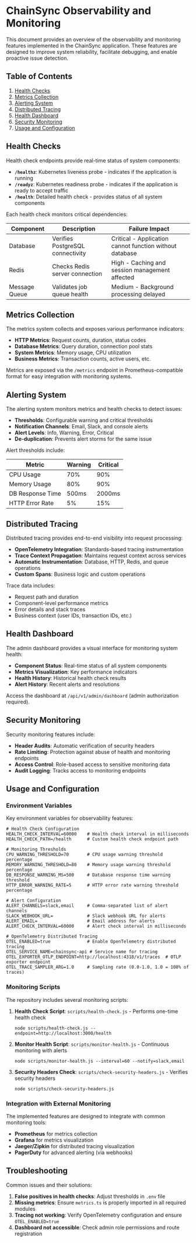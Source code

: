 # ChainSync Observability and Monitoring

This document provides an overview of the observability and monitoring features implemented in the ChainSync application. These features are designed to improve system reliability, facilitate debugging, and enable proactive issue detection.

## Table of Contents
1. [Health Checks](#health-checks)
2. [Metrics Collection](#metrics-collection)
3. [Alerting System](#alerting-system)
4. [Distributed Tracing](#distributed-tracing)
5. [Health Dashboard](#health-dashboard)
6. [Security Monitoring](#security-monitoring)
7. [Usage and Configuration](#usage-and-configuration)

## Health Checks

Health check endpoints provide real-time status of system components:

- **`/healthz`**: Kubernetes liveness probe - indicates if the application is running
- **`/readyz`**: Kubernetes readiness probe - indicates if the application is ready to accept traffic
- **`/health`**: Detailed health check - provides status of all system components

Each health check monitors critical dependencies:

| Component | Description | Failure Impact |
|-----------|-------------|----------------|
| Database  | Verifies PostgreSQL connectivity | Critical - Application cannot function without database |
| Redis     | Checks Redis server connection | High - Caching and session management affected |
| Message Queue | Validates job queue health | Medium - Background processing delayed |

## Metrics Collection

The metrics system collects and exposes various performance indicators:

- **HTTP Metrics**: Request counts, duration, status codes
- **Database Metrics**: Query duration, connection pool stats
- **System Metrics**: Memory usage, CPU utilization
- **Business Metrics**: Transaction counts, active users, etc.

Metrics are exposed via the `/metrics` endpoint in Prometheus-compatible format for easy integration with monitoring systems.

## Alerting System

The alerting system monitors metrics and health checks to detect issues:

- **Thresholds**: Configurable warning and critical thresholds
- **Notification Channels**: Email, Slack, and console alerts
- **Alert Levels**: Info, Warning, Error, Critical
- **De-duplication**: Prevents alert storms for the same issue

Alert thresholds include:

| Metric | Warning | Critical |
|--------|---------|----------|
| CPU Usage | 70% | 90% |
| Memory Usage | 80% | 90% |
| DB Response Time | 500ms | 2000ms |
| HTTP Error Rate | 5% | 15% |

## Distributed Tracing

Distributed tracing provides end-to-end visibility into request processing:

- **OpenTelemetry Integration**: Standards-based tracing instrumentation
- **Trace Context Propagation**: Maintains request context across services
- **Automatic Instrumentation**: Database, HTTP, Redis, and queue operations
- **Custom Spans**: Business logic and custom operations

Trace data includes:

- Request path and duration
- Component-level performance metrics
- Error details and stack traces
- Business context (user IDs, transaction IDs, etc.)

## Health Dashboard

The admin dashboard provides a visual interface for monitoring system health:

- **Component Status**: Real-time status of all system components
- **Metrics Visualization**: Key performance indicators
- **Health History**: Historical health check results
- **Alert History**: Recent alerts and resolutions

Access the dashboard at `/api/v1/admin/dashboard` (admin authorization required).

## Security Monitoring

Security monitoring features include:

- **Header Audits**: Automatic verification of security headers
- **Rate Limiting**: Protection against abuse of health and monitoring endpoints
- **Access Control**: Role-based access to sensitive monitoring data
- **Audit Logging**: Tracks access to monitoring endpoints

## Usage and Configuration

### Environment Variables

Key environment variables for observability features:

```
# Health Check Configuration
HEALTH_CHECK_INTERVAL=60000    # Health check interval in milliseconds
HEALTH_CHECK_PATH=/health      # Custom health check endpoint path

# Monitoring Thresholds
CPU_WARNING_THRESHOLD=70       # CPU usage warning threshold percentage
MEMORY_WARNING_THRESHOLD=80    # Memory usage warning threshold percentage
DB_RESPONSE_WARNING_MS=500     # Database response time warning threshold
HTTP_ERROR_WARNING_RATE=5      # HTTP error rate warning threshold percentage

# Alert Configuration
ALERT_CHANNELS=slack,email     # Comma-separated list of alert channels
SLACK_WEBHOOK_URL=             # Slack webhook URL for alerts
ALERT_EMAIL=                   # Email address for alerts
ALERT_CHECK_INTERVAL=60000     # Alert check interval in milliseconds

# OpenTelemetry Distributed Tracing
OTEL_ENABLED=true              # Enable OpenTelemetry distributed tracing
OTEL_SERVICE_NAME=chainsync-api # Service name for tracing
OTEL_EXPORTER_OTLP_ENDPOINT=http://localhost:4318/v1/traces  # OTLP exporter endpoint
OTEL_TRACE_SAMPLER_ARG=1.0     # Sampling rate (0.0-1.0, 1.0 = 100% of traces)
```

### Monitoring Scripts

The repository includes several monitoring scripts:

1. **Health Check Script**: `scripts/health-check.js` - Performs one-time health check
   ```
   node scripts/health-check.js --endpoint=http://localhost:3000/health
   ```

2. **Monitor Health Script**: `scripts/monitor-health.js` - Continuous monitoring with alerts
   ```
   node scripts/monitor-health.js --interval=60 --notify=slack,email
   ```

3. **Security Headers Check**: `scripts/check-security-headers.js` - Verifies security headers
   ```
   node scripts/check-security-headers.js
   ```

### Integration with External Monitoring

The implemented features are designed to integrate with common monitoring tools:

- **Prometheus** for metrics collection
- **Grafana** for metrics visualization
- **Jaeger/Zipkin** for distributed tracing visualization
- **PagerDuty** for advanced alerting (via webhooks)

## Troubleshooting

Common issues and their solutions:

1. **False positives in health checks**: Adjust thresholds in `.env` file
2. **Missing metrics**: Ensure `metrics.ts` is properly imported in all required modules
3. **Tracing not working**: Verify OpenTelemetry configuration and ensure `OTEL_ENABLED=true`
4. **Dashboard not accessible**: Check admin role permissions and route registration

